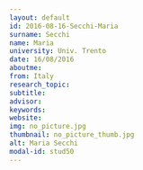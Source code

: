 ```yaml
---
layout: default 
id: 2016-08-16-Secchi-Maria
surname: Secchi
name: Maria
university: Univ. Trento
date: 16/08/2016
aboutme: 
from: Italy
research_topic: 
subtitle: 
advisor: 
keywords: 
website: 
img: no_picture.jpg
thumbnail: no_picture_thumb.jpg
alt: Maria Secchi
modal-id: stud50
---
```

